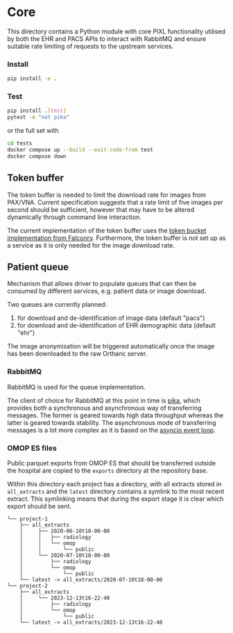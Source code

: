 # Core

This directory contains a Python module with core PIXL functionality utilised by both the EHR and PACS APIs to
interact with RabbitMQ and ensure suitable rate limiting of requests to the upstream services.

### Install
```bash
pip install -e .
```

### Test

```bash
pip install .[test]
pytest -m "not pika"
```
or the full set with
```bash
cd tests
docker compose up --build --exit-code-from test
docker compose down
```

## Token buffer

The token buffer is needed to limit the download rate for images from PAX/VNA. Current specification suggests that a 
rate limit of five images per second should be sufficient, however that may have to be altered dynamically through 
command line interaction. 

The current implementation of the token buffer uses the 
[token bucket implementation from Falconry](https://github.com/falconry/token-bucket/). Furthermore, the token buffer is
not set up as a service as it is only needed for the image download rate. 


## Patient queue

Mechanism that allows driver to populate queues that can then be consumed by different services, e.g. patient data
or image download.

Two queues are currently planned: 
1. for download and de-identification of image data (default "pacs")
2. for download and de-identification of EHR demographic data (default "ehr")

The image anonymisation will be triggered automatically once the image has been downloaded to the raw Orthanc server.

### RabbitMQ

RabbitMQ is used for the queue implementation. 

The client of choice for RabbitMQ at this point in time is [pika](https://pika.readthedocs.io/en/stable/), which provides both a synchronous and 
asynchronous way of transferring messages. The former is geared towards high data throughput whereas the latter is geared towards stability. 
The asynchronous mode of transferring messages is a lot more complex as it is based on the 
[asyncio event loop](https://docs.python.org/3/library/asyncio-eventloop.html).


### OMOP ES files

Public parquet exports from OMOP ES that should be transferred outside the hospital are copied to the `exports` directory at the repository base.

Within this directory each project has a directory, with all extracts stored in `all_extracts` and the `latest` directory
contains a symlink to the most recent extract. This symlinking means that during the export stage it is clear which export should be sent.

```
└── project-1
    ├── all_extracts
    │     ├── 2020-06-10t18-00-00
    │     │   ├── radiology
    │     │   └── omop
    │     │       └── public
    │     └── 2020-07-10t18-00-00
    │         ├── radiology
    │         └── omop
    │             └── public
    └── latest -> all_extracts/2020-07-10t18-00-00
└── project-2
    ├── all_extracts
    │     └── 2023-12-13t16-22-40
    │         ├── radiology
    │         └── omop
    │             └── public
    └── latest -> all_extracts/2023-12-13t16-22-40
```
